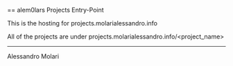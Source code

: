 == alem0lars Projects Entry-Point

This is the hosting for projects.molarialessandro.info

All of the projects are under projects.molarialessandro.info/<project_name>

---

Alessandro Molari
